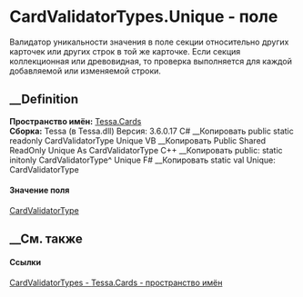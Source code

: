 # CardValidatorTypes.Unique - поле
Валидатор уникальности значения в поле секции относительно других карточек или
других строк в той же карточке. Если секция коллекционная или древовидная, то
проверка выполняется для каждой добавляемой или изменяемой строки.
## __Definition
 **Пространство имён:** [Tessa.Cards](N_Tessa_Cards.htm)  
 **Сборка:** Tessa (в Tessa.dll) Версия: 3.6.0.17
C# __Копировать
     public static readonly CardValidatorType Unique
VB __Копировать
     Public Shared ReadOnly Unique As CardValidatorType
C++ __Копировать
     public:
    static initonly CardValidatorType^ Unique
F# __Копировать
     static val Unique: CardValidatorType
#### Значение поля
[CardValidatorType](T_Tessa_Cards_CardValidatorType.htm)
##  __См. также
#### Ссылки
[CardValidatorTypes - ](T_Tessa_Cards_CardValidatorTypes.htm)
[Tessa.Cards - пространство имён](N_Tessa_Cards.htm)
